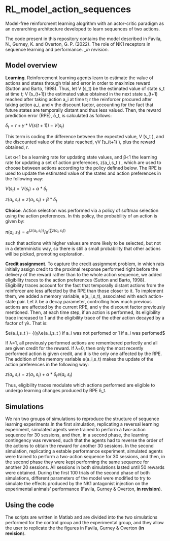 # RL_model_action_sequences
Model-free reinforcment learning alogrithm with an actor-critic paradigm as an overarching architecture developed to learn sequences of two actions.

The code present in this repository contains the model described in Favila, N., Gurney, K. and Overton, G. P. (2022). The role of NK1 receptors in sequence learning and performance. __in revision_.

## Model overview 
**Learning**. Reinforcement learning agents learn to estimate the value of actions and states through trial and error in order to maximize reward (Sutton and Barto, 1998). Thus, let V ̂(s_t) be the estimated value of state s_t at time t; V ̂(s_(t+1)) the estimated value obtained in the next state s_(t+1) reached after taking action a_i at time t;  r the reinforcer procured after taking action a_i, and γ the discount factor, accounting for the fact that future states are temporally distant and thus less valued. Then, the reward prediction error (RPE), δ_t, is calculated as follows:

$δ_t=r+γ*V(s(t+1))-V(s_t)$

This term is coding the difference between the expected value, V ̂(s_t ), and the discounted value of the state reached, γV ̂(s_(t+1) ), plus the reward obtained, r. 

Let α<1 be a learning rate for updating state values, and β<1 the learning rate for updating a set of action preferences, z(a_i,s_t ) , which are used to choose between actions according to the policy defined below. The RPE is used to update the estimated value of the states and action preferences in the following way:

$V(s_t)=V(s_t)+α*δ_t$

$z(a_i,s_t)=z(a_i,s_t)+β*δ_t$


**Choice**. Action selection was performed via a policy of softmax selection using the action preferences. In this policy, the probability of an action is given by:

$π(a_i,s_t)=e^(z(a_i,s_t))/e^(∑z(a_i,s_t))$

such that actions with higher values are more likely to be selected, but not in a deterministic way, so there is still a small probability that other actions will be picked, promoting exploration.


**Credit assignment**. To capture the credit assignment problem, in which rats initially assign credit to the proximal response performed right before the delivery of the reward rather than to the whole action sequence, we added eligibility traces to the action preferences (Sutton and Barto, 1998). Eligibility traces account for the fact that temporally distant actions from the reinforcer are less affected by the RPE than those closer to it. 
To implement them, we added a memory variable, e(a_i,s_t), associated with each action-state pair. Let λ be a decay parameter, controlling how much previous actions are affected by the current RPE, and γ the discount factor previously mentioned. Then, at each time step, if an action is performed, its eligibility trace increased to 1 and the eligibility trace of the other action decayed by a factor of γλ. That is:

$e(a_i,s_t )= {(γλe(a_i,s_t )  if a_i  was not perfomed  or    1    if a_i  was perfomed$

If λ=1, all previously performed actions are remembered perfectly and all are given credit for the reward. If λ=0, then only the most recently performed action is given credit, and it is the only one affected by the RPE. 
The addition of the memory variable e(a_i,s_t) makes the update of the action preferences in the following way:

$z(a_i,s_t)=z(a_i,s_t)+ α*δ_t e(a_i,s_t)$

Thus, eligibility traces modulate which actions performed are eligible to undergo learning changes produced by RPE δ_t. 

## Simulations 
We ran two groups of simulations to reproduce the structure of sequence learning experiments.In the first simulation, replicating a reversal learning experiment, simulated agents were trained to perform a two-action sequence for 30 sessions, and then, in a second phase, the learning contingency was reversed, such that the agents had to reverse the order of the actions to obtain the reward for another 30 sessions. In the second simulation, replicating a estable performance experiment, simulated agents were trained to perform a two-action sequence for 30 sessions, and then, in the second phase they were kept performing the same sequence for another 20 sessions. All sessions in both simulations lasted until 50 rewards were obtained. During the first 100 trials of the second phase of both simulations, different parameters of the model were modified to try to simulate the effects produced by the NK1 antagonist injection on the experimental animals’ performance (Favila, Gurney & Overton, __in revision__). 

## Using the code

The scripts are written in Matlab and are divided into the two simulations performed for the control group and the experimental group, and they allow the user to replicate the the figures in Favila, Gurney & Overton (__in revision__).